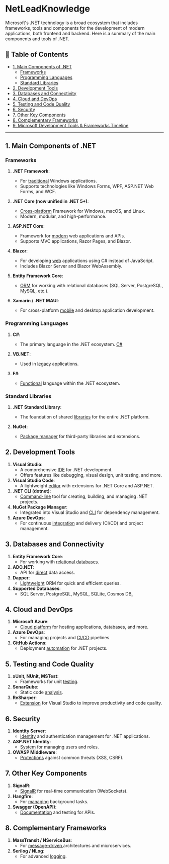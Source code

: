 # NetLeadKnowledge

Microsoft's .NET technology is a broad ecosystem that includes frameworks, tools and components for the development of modern applications, both frontend and backend. Here is a summary of the main components and tools of .NET.

## 📑 Table of Contents
- [1. Main Components of .NET](#1-main-components-of-net)
  - [Frameworks](#frameworks)
  - [Programming Languages](#programming-languages)
  - [Standard Libraries](#standard-libraries)
- [2. Development Tools](#2-development-tools)
- [3. Databases and Connectivity](#3-databases-and-connectivity)
- [4. Cloud and DevOps](#4-cloud-and-devops)
- [5. Testing and Code Quality](#5-testing-and-code-quality)
- [6. Security](#6-security)
- [7. Other Key Components](#7-other-key-components)
- [8. Complementary Frameworks](#8-complementary-frameworks)
- [9. Microsoft Development Tools & Frameworks Timeline](https://github.com/CristianSifuentes/Techrosoft-Timeline)

---

## 1. Main Components of .NET

### Frameworks

1. **.NET Framework**: 
   
   * For [traditional](https://github.com/CristianSifuentes/Traditional-) Windows applications.
   * Supports technologies like Windows Forms, WPF, ASP.NET Web Forms, and WCF.

1. **.NET Core (now unified in .NET 5+)**:

   * [Cross-platform](https://github.com/CristianSifuentes/DotnetCore) Framework for Windows, macOS, and Linux.
   * Modern, modular, and high-performance.

1. **ASP.NET Core**:

   * Framework for [modern](https://github.com/CristianSifuentes/AspnetCore) web applications and APIs.
   * Supports MVC applications, Razor Pages, and Blazor.

1. **Blazor**:
   * For developing [web](https://github.com/CristianSifuentes/Blazor) applications using C# instead of JavaScript.
   * Includes Blazor Server and Blazor WebAssembly.
1. **Entity Framework Core**:
   * [ORM](https://github.com/CristianSifuentes/EFCore) for working with relational databases (SQL Server, PostgreSQL, MySQL, etc.).
1. **Xamarin / .NET MAUI**:
   * For cross-platform [mobile](https://github.com/CristianSifuentes/Xamarin-MAUI) and desktop application development.


### Programming Languages

1. **C#**:
   * The primary language in the .NET ecosystem. [C#](https://github.com/CristianSifuentes/C-sharp)

1. **VB.NET**:
   *  Used in [legacy](https://github.com/CristianSifuentes/Vbnet) applications.

1. **F#**:
   * [Functional](https://github.com/CristianSifuentes/Fsharp) language within the .NET ecosystem.


### Standard Libraries

1. **.NET Standard Library**:
   * The foundation of shared [libraries](https://github.com/CristianSifuentes/NETStandard) for the entire .NET platform.

1. **NuGet**:
   * [Package manager](https://github.com/CristianSifuentes/NuGetPM) for third-party libraries and extensions.


## 2. Development Tools


1. **Visual Studio**:
   * A comprehensive [IDE](https://github.com/CristianSifuentes/VStudio) for .NET development.
   * Offers features like debugging, visual design, unit testing, and more.
1. **Visual Studio Code**:
   * A lightweight [editor](https://github.com/CristianSifuentes/VStudioCode) with extensions for .NET Core and ASP.NET.
1. **.NET CLI (dotnet)**:
   * [Command-line](https://github.com/CristianSifuentes/dotnet) tool for creating, building, and managing .NET projects.
1. **NuGet Package Manager**:
   * Integrated into Visual Studio and [CLI](https://github.com/CristianSifuentes/NuGetPM) for dependency management.
1. **Azure DevOps**:
   * For continuous [integration](https://github.com/CristianSifuentes/AzureDevOps) and delivery (CI/CD) and project management.

## 3. Databases and Connectivity

1. **Entity Framework Core**:
   * For working with [relational databases](https://github.com/CristianSifuentes/EFCore).
1. **ADO.NET**:
   * API for [direct](https://github.com/CristianSifuentes/AdoNet) data access.
1. **Dapper**:
   * [Lightweight](https://github.com/CristianSifuentes/Dapper) ORM for quick and efficient queries.
1. **Supported Databases**:
   * SQL Server, PostgreSQL, MySQL, SQLite, Cosmos DB[.](https://github.com/CristianSifuentes/SupportedDatabases-)

## 4. Cloud and DevOps

1. **Microsoft Azure**:
   * [Cloud platform](https://github.com/CristianSifuentes/Azure) for hosting applications, databases, and more.
1. **Azure DevOps**:
   * For managing projects and [CI/CD](https://github.com/CristianSifuentes/CI-CD) pipelines.
1. **GitHub Actions**:
   * Deployment [automation](https://github.com/CristianSifuentes/NETGitHubActions) for .NET projects.

## 5. Testing and Code Quality

1. **xUnit, NUnit, MSTest**:
   * Frameworks for unit [testing](https://github.com/CristianSifuentes/UnitTestingFrameworks).
1. **SonarQube**:
   * Static code [analysis](https://github.com/CristianSifuentes/Sonarqube-).
1. **ReSharper**:
   * [Extension](https://github.com/CristianSifuentes/Resharper) for Visual Studio to improve productivity and code quality.

## 6. Security

1. **Identity Server**:
   * [Identity](https://github.com/CristianSifuentes/IdentityServer) and authentication management for .NET applications.
1. **ASP.NET Identity**:
   * [System](https://github.com/CristianSifuentes/AspnetIdentity) for managing users and roles.
1. **OWASP Middleware**:
   * [Protections](https://github.com/CristianSifuentes/OwaspMiddleware) against common threats (XSS, CSRF).

## 7. Other Key Components

1. **SignalR**:
   * [SignalR](https://github.com/CristianSifuentes/SignalR) for real-time communication (WebSockets).
1. **Hangfire**:
   * For [managing](https://github.com/CristianSifuentes/Hangfire) background tasks.
1. **Swagger (OpenAPI)**:
   * [Documentation](https://github.com/CristianSifuentes/Swagger) and testing for APIs.

## 8. Complementary Frameworks

1. **MassTransit / NServiceBus**:
   * For [message-driven ](https://github.com/CristianSifuentes/Masstransit-Nservicebus) architectures and microservices.
1. **Serilog / NLog**:
   * For advanced [logging](https://github.com/CristianSifuentes/Serilog-NLog).








